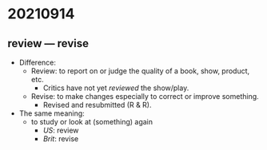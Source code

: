 # 20210914

## review — revise

- Difference: 
  - Review: to report on or judge the quality of a book, show, product, etc.  
    - Critics have not yet *reviewed* the show/play.
  - Revise: to make changes especially to correct or improve something.
    - Revised and resubmitted (R & R).
- The same meaning:
  - to study or look at (something) again
    - *US*: review
    - *Brit*: revise